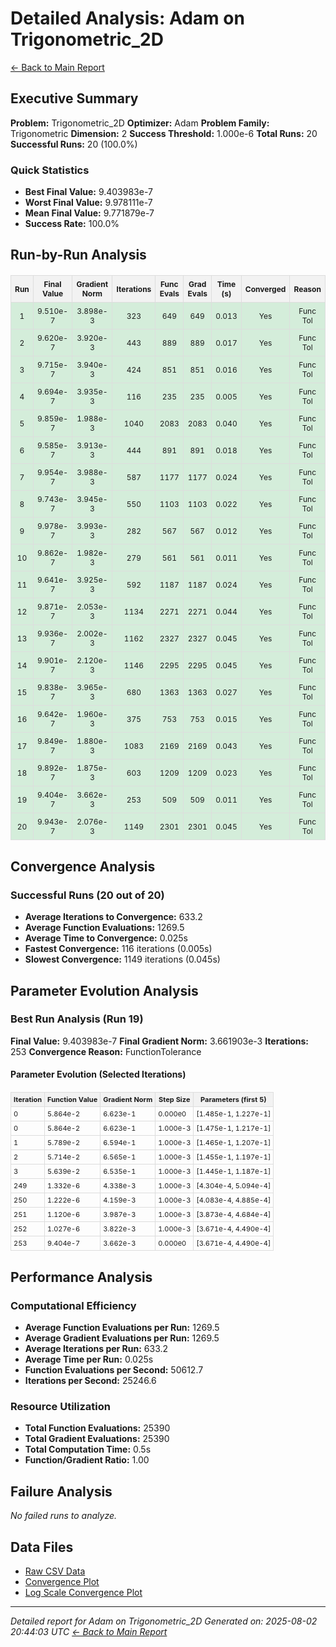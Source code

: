 # Detailed Analysis: Adam on Trigonometric_2D
[← Back to Main Report](benchmark_report.md)
## Executive Summary
**Problem:** Trigonometric_2D
**Optimizer:** Adam
**Problem Family:** Trigonometric
**Dimension:** 2
**Success Threshold:** 1.000e-6
**Total Runs:** 20
**Successful Runs:** 20 (100.0%)

### Quick Statistics
* **Best Final Value:** 9.403983e-7
* **Worst Final Value:** 9.978111e-7
* **Mean Final Value:** 9.771879e-7
* **Success Rate:** 100.0%


## Run-by-Run Analysis
<table style="border-collapse: collapse; width: 100%; margin: 20px 0; font-size: 12px;">
<tr style="background-color: #f2f2f2;">
<th style="border: 1px solid #ddd; padding: 6px; text-align: center;">Run</th>
<th style="border: 1px solid #ddd; padding: 6px; text-align: center;">Final Value</th>
<th style="border: 1px solid #ddd; padding: 6px; text-align: center;">Gradient Norm</th>
<th style="border: 1px solid #ddd; padding: 6px; text-align: center;">Iterations</th>
<th style="border: 1px solid #ddd; padding: 6px; text-align: center;">Func Evals</th>
<th style="border: 1px solid #ddd; padding: 6px; text-align: center;">Grad Evals</th>
<th style="border: 1px solid #ddd; padding: 6px; text-align: center;">Time (s)</th>
<th style="border: 1px solid #ddd; padding: 6px; text-align: center;">Converged</th>
<th style="border: 1px solid #ddd; padding: 6px; text-align: center;">Reason</th>
</tr>
<tr style="background-color: #d4edda;">
<td style="border: 1px solid #ddd; padding: 6px; text-align: center;">1</td>
<td style="border: 1px solid #ddd; padding: 6px; text-align: center;">9.510e-7</td>
<td style="border: 1px solid #ddd; padding: 6px; text-align: center;">3.898e-3</td>
<td style="border: 1px solid #ddd; padding: 6px; text-align: center;">323</td>
<td style="border: 1px solid #ddd; padding: 6px; text-align: center;">649</td>
<td style="border: 1px solid #ddd; padding: 6px; text-align: center;">649</td>
<td style="border: 1px solid #ddd; padding: 6px; text-align: center;">0.013</td>
<td style="border: 1px solid #ddd; padding: 6px; text-align: center;">Yes</td>
<td style="border: 1px solid #ddd; padding: 6px; text-align: center;">Func Tol</td>
</tr>
<tr style="background-color: #d4edda;">
<td style="border: 1px solid #ddd; padding: 6px; text-align: center;">2</td>
<td style="border: 1px solid #ddd; padding: 6px; text-align: center;">9.620e-7</td>
<td style="border: 1px solid #ddd; padding: 6px; text-align: center;">3.920e-3</td>
<td style="border: 1px solid #ddd; padding: 6px; text-align: center;">443</td>
<td style="border: 1px solid #ddd; padding: 6px; text-align: center;">889</td>
<td style="border: 1px solid #ddd; padding: 6px; text-align: center;">889</td>
<td style="border: 1px solid #ddd; padding: 6px; text-align: center;">0.017</td>
<td style="border: 1px solid #ddd; padding: 6px; text-align: center;">Yes</td>
<td style="border: 1px solid #ddd; padding: 6px; text-align: center;">Func Tol</td>
</tr>
<tr style="background-color: #d4edda;">
<td style="border: 1px solid #ddd; padding: 6px; text-align: center;">3</td>
<td style="border: 1px solid #ddd; padding: 6px; text-align: center;">9.715e-7</td>
<td style="border: 1px solid #ddd; padding: 6px; text-align: center;">3.940e-3</td>
<td style="border: 1px solid #ddd; padding: 6px; text-align: center;">424</td>
<td style="border: 1px solid #ddd; padding: 6px; text-align: center;">851</td>
<td style="border: 1px solid #ddd; padding: 6px; text-align: center;">851</td>
<td style="border: 1px solid #ddd; padding: 6px; text-align: center;">0.016</td>
<td style="border: 1px solid #ddd; padding: 6px; text-align: center;">Yes</td>
<td style="border: 1px solid #ddd; padding: 6px; text-align: center;">Func Tol</td>
</tr>
<tr style="background-color: #d4edda;">
<td style="border: 1px solid #ddd; padding: 6px; text-align: center;">4</td>
<td style="border: 1px solid #ddd; padding: 6px; text-align: center;">9.694e-7</td>
<td style="border: 1px solid #ddd; padding: 6px; text-align: center;">3.935e-3</td>
<td style="border: 1px solid #ddd; padding: 6px; text-align: center;">116</td>
<td style="border: 1px solid #ddd; padding: 6px; text-align: center;">235</td>
<td style="border: 1px solid #ddd; padding: 6px; text-align: center;">235</td>
<td style="border: 1px solid #ddd; padding: 6px; text-align: center;">0.005</td>
<td style="border: 1px solid #ddd; padding: 6px; text-align: center;">Yes</td>
<td style="border: 1px solid #ddd; padding: 6px; text-align: center;">Func Tol</td>
</tr>
<tr style="background-color: #d4edda;">
<td style="border: 1px solid #ddd; padding: 6px; text-align: center;">5</td>
<td style="border: 1px solid #ddd; padding: 6px; text-align: center;">9.859e-7</td>
<td style="border: 1px solid #ddd; padding: 6px; text-align: center;">1.988e-3</td>
<td style="border: 1px solid #ddd; padding: 6px; text-align: center;">1040</td>
<td style="border: 1px solid #ddd; padding: 6px; text-align: center;">2083</td>
<td style="border: 1px solid #ddd; padding: 6px; text-align: center;">2083</td>
<td style="border: 1px solid #ddd; padding: 6px; text-align: center;">0.040</td>
<td style="border: 1px solid #ddd; padding: 6px; text-align: center;">Yes</td>
<td style="border: 1px solid #ddd; padding: 6px; text-align: center;">Func Tol</td>
</tr>
<tr style="background-color: #d4edda;">
<td style="border: 1px solid #ddd; padding: 6px; text-align: center;">6</td>
<td style="border: 1px solid #ddd; padding: 6px; text-align: center;">9.585e-7</td>
<td style="border: 1px solid #ddd; padding: 6px; text-align: center;">3.913e-3</td>
<td style="border: 1px solid #ddd; padding: 6px; text-align: center;">444</td>
<td style="border: 1px solid #ddd; padding: 6px; text-align: center;">891</td>
<td style="border: 1px solid #ddd; padding: 6px; text-align: center;">891</td>
<td style="border: 1px solid #ddd; padding: 6px; text-align: center;">0.018</td>
<td style="border: 1px solid #ddd; padding: 6px; text-align: center;">Yes</td>
<td style="border: 1px solid #ddd; padding: 6px; text-align: center;">Func Tol</td>
</tr>
<tr style="background-color: #d4edda;">
<td style="border: 1px solid #ddd; padding: 6px; text-align: center;">7</td>
<td style="border: 1px solid #ddd; padding: 6px; text-align: center;">9.954e-7</td>
<td style="border: 1px solid #ddd; padding: 6px; text-align: center;">3.988e-3</td>
<td style="border: 1px solid #ddd; padding: 6px; text-align: center;">587</td>
<td style="border: 1px solid #ddd; padding: 6px; text-align: center;">1177</td>
<td style="border: 1px solid #ddd; padding: 6px; text-align: center;">1177</td>
<td style="border: 1px solid #ddd; padding: 6px; text-align: center;">0.024</td>
<td style="border: 1px solid #ddd; padding: 6px; text-align: center;">Yes</td>
<td style="border: 1px solid #ddd; padding: 6px; text-align: center;">Func Tol</td>
</tr>
<tr style="background-color: #d4edda;">
<td style="border: 1px solid #ddd; padding: 6px; text-align: center;">8</td>
<td style="border: 1px solid #ddd; padding: 6px; text-align: center;">9.743e-7</td>
<td style="border: 1px solid #ddd; padding: 6px; text-align: center;">3.945e-3</td>
<td style="border: 1px solid #ddd; padding: 6px; text-align: center;">550</td>
<td style="border: 1px solid #ddd; padding: 6px; text-align: center;">1103</td>
<td style="border: 1px solid #ddd; padding: 6px; text-align: center;">1103</td>
<td style="border: 1px solid #ddd; padding: 6px; text-align: center;">0.022</td>
<td style="border: 1px solid #ddd; padding: 6px; text-align: center;">Yes</td>
<td style="border: 1px solid #ddd; padding: 6px; text-align: center;">Func Tol</td>
</tr>
<tr style="background-color: #d4edda;">
<td style="border: 1px solid #ddd; padding: 6px; text-align: center;">9</td>
<td style="border: 1px solid #ddd; padding: 6px; text-align: center;">9.978e-7</td>
<td style="border: 1px solid #ddd; padding: 6px; text-align: center;">3.993e-3</td>
<td style="border: 1px solid #ddd; padding: 6px; text-align: center;">282</td>
<td style="border: 1px solid #ddd; padding: 6px; text-align: center;">567</td>
<td style="border: 1px solid #ddd; padding: 6px; text-align: center;">567</td>
<td style="border: 1px solid #ddd; padding: 6px; text-align: center;">0.012</td>
<td style="border: 1px solid #ddd; padding: 6px; text-align: center;">Yes</td>
<td style="border: 1px solid #ddd; padding: 6px; text-align: center;">Func Tol</td>
</tr>
<tr style="background-color: #d4edda;">
<td style="border: 1px solid #ddd; padding: 6px; text-align: center;">10</td>
<td style="border: 1px solid #ddd; padding: 6px; text-align: center;">9.862e-7</td>
<td style="border: 1px solid #ddd; padding: 6px; text-align: center;">1.982e-3</td>
<td style="border: 1px solid #ddd; padding: 6px; text-align: center;">279</td>
<td style="border: 1px solid #ddd; padding: 6px; text-align: center;">561</td>
<td style="border: 1px solid #ddd; padding: 6px; text-align: center;">561</td>
<td style="border: 1px solid #ddd; padding: 6px; text-align: center;">0.011</td>
<td style="border: 1px solid #ddd; padding: 6px; text-align: center;">Yes</td>
<td style="border: 1px solid #ddd; padding: 6px; text-align: center;">Func Tol</td>
</tr>
<tr style="background-color: #d4edda;">
<td style="border: 1px solid #ddd; padding: 6px; text-align: center;">11</td>
<td style="border: 1px solid #ddd; padding: 6px; text-align: center;">9.641e-7</td>
<td style="border: 1px solid #ddd; padding: 6px; text-align: center;">3.925e-3</td>
<td style="border: 1px solid #ddd; padding: 6px; text-align: center;">592</td>
<td style="border: 1px solid #ddd; padding: 6px; text-align: center;">1187</td>
<td style="border: 1px solid #ddd; padding: 6px; text-align: center;">1187</td>
<td style="border: 1px solid #ddd; padding: 6px; text-align: center;">0.024</td>
<td style="border: 1px solid #ddd; padding: 6px; text-align: center;">Yes</td>
<td style="border: 1px solid #ddd; padding: 6px; text-align: center;">Func Tol</td>
</tr>
<tr style="background-color: #d4edda;">
<td style="border: 1px solid #ddd; padding: 6px; text-align: center;">12</td>
<td style="border: 1px solid #ddd; padding: 6px; text-align: center;">9.871e-7</td>
<td style="border: 1px solid #ddd; padding: 6px; text-align: center;">2.053e-3</td>
<td style="border: 1px solid #ddd; padding: 6px; text-align: center;">1134</td>
<td style="border: 1px solid #ddd; padding: 6px; text-align: center;">2271</td>
<td style="border: 1px solid #ddd; padding: 6px; text-align: center;">2271</td>
<td style="border: 1px solid #ddd; padding: 6px; text-align: center;">0.044</td>
<td style="border: 1px solid #ddd; padding: 6px; text-align: center;">Yes</td>
<td style="border: 1px solid #ddd; padding: 6px; text-align: center;">Func Tol</td>
</tr>
<tr style="background-color: #d4edda;">
<td style="border: 1px solid #ddd; padding: 6px; text-align: center;">13</td>
<td style="border: 1px solid #ddd; padding: 6px; text-align: center;">9.936e-7</td>
<td style="border: 1px solid #ddd; padding: 6px; text-align: center;">2.002e-3</td>
<td style="border: 1px solid #ddd; padding: 6px; text-align: center;">1162</td>
<td style="border: 1px solid #ddd; padding: 6px; text-align: center;">2327</td>
<td style="border: 1px solid #ddd; padding: 6px; text-align: center;">2327</td>
<td style="border: 1px solid #ddd; padding: 6px; text-align: center;">0.045</td>
<td style="border: 1px solid #ddd; padding: 6px; text-align: center;">Yes</td>
<td style="border: 1px solid #ddd; padding: 6px; text-align: center;">Func Tol</td>
</tr>
<tr style="background-color: #d4edda;">
<td style="border: 1px solid #ddd; padding: 6px; text-align: center;">14</td>
<td style="border: 1px solid #ddd; padding: 6px; text-align: center;">9.901e-7</td>
<td style="border: 1px solid #ddd; padding: 6px; text-align: center;">2.120e-3</td>
<td style="border: 1px solid #ddd; padding: 6px; text-align: center;">1146</td>
<td style="border: 1px solid #ddd; padding: 6px; text-align: center;">2295</td>
<td style="border: 1px solid #ddd; padding: 6px; text-align: center;">2295</td>
<td style="border: 1px solid #ddd; padding: 6px; text-align: center;">0.045</td>
<td style="border: 1px solid #ddd; padding: 6px; text-align: center;">Yes</td>
<td style="border: 1px solid #ddd; padding: 6px; text-align: center;">Func Tol</td>
</tr>
<tr style="background-color: #d4edda;">
<td style="border: 1px solid #ddd; padding: 6px; text-align: center;">15</td>
<td style="border: 1px solid #ddd; padding: 6px; text-align: center;">9.838e-7</td>
<td style="border: 1px solid #ddd; padding: 6px; text-align: center;">3.965e-3</td>
<td style="border: 1px solid #ddd; padding: 6px; text-align: center;">680</td>
<td style="border: 1px solid #ddd; padding: 6px; text-align: center;">1363</td>
<td style="border: 1px solid #ddd; padding: 6px; text-align: center;">1363</td>
<td style="border: 1px solid #ddd; padding: 6px; text-align: center;">0.027</td>
<td style="border: 1px solid #ddd; padding: 6px; text-align: center;">Yes</td>
<td style="border: 1px solid #ddd; padding: 6px; text-align: center;">Func Tol</td>
</tr>
<tr style="background-color: #d4edda;">
<td style="border: 1px solid #ddd; padding: 6px; text-align: center;">16</td>
<td style="border: 1px solid #ddd; padding: 6px; text-align: center;">9.642e-7</td>
<td style="border: 1px solid #ddd; padding: 6px; text-align: center;">1.960e-3</td>
<td style="border: 1px solid #ddd; padding: 6px; text-align: center;">375</td>
<td style="border: 1px solid #ddd; padding: 6px; text-align: center;">753</td>
<td style="border: 1px solid #ddd; padding: 6px; text-align: center;">753</td>
<td style="border: 1px solid #ddd; padding: 6px; text-align: center;">0.015</td>
<td style="border: 1px solid #ddd; padding: 6px; text-align: center;">Yes</td>
<td style="border: 1px solid #ddd; padding: 6px; text-align: center;">Func Tol</td>
</tr>
<tr style="background-color: #d4edda;">
<td style="border: 1px solid #ddd; padding: 6px; text-align: center;">17</td>
<td style="border: 1px solid #ddd; padding: 6px; text-align: center;">9.849e-7</td>
<td style="border: 1px solid #ddd; padding: 6px; text-align: center;">1.880e-3</td>
<td style="border: 1px solid #ddd; padding: 6px; text-align: center;">1083</td>
<td style="border: 1px solid #ddd; padding: 6px; text-align: center;">2169</td>
<td style="border: 1px solid #ddd; padding: 6px; text-align: center;">2169</td>
<td style="border: 1px solid #ddd; padding: 6px; text-align: center;">0.043</td>
<td style="border: 1px solid #ddd; padding: 6px; text-align: center;">Yes</td>
<td style="border: 1px solid #ddd; padding: 6px; text-align: center;">Func Tol</td>
</tr>
<tr style="background-color: #d4edda;">
<td style="border: 1px solid #ddd; padding: 6px; text-align: center;">18</td>
<td style="border: 1px solid #ddd; padding: 6px; text-align: center;">9.892e-7</td>
<td style="border: 1px solid #ddd; padding: 6px; text-align: center;">1.875e-3</td>
<td style="border: 1px solid #ddd; padding: 6px; text-align: center;">603</td>
<td style="border: 1px solid #ddd; padding: 6px; text-align: center;">1209</td>
<td style="border: 1px solid #ddd; padding: 6px; text-align: center;">1209</td>
<td style="border: 1px solid #ddd; padding: 6px; text-align: center;">0.023</td>
<td style="border: 1px solid #ddd; padding: 6px; text-align: center;">Yes</td>
<td style="border: 1px solid #ddd; padding: 6px; text-align: center;">Func Tol</td>
</tr>
<tr style="background-color: #d4edda;">
<td style="border: 1px solid #ddd; padding: 6px; text-align: center;">19</td>
<td style="border: 1px solid #ddd; padding: 6px; text-align: center;">9.404e-7</td>
<td style="border: 1px solid #ddd; padding: 6px; text-align: center;">3.662e-3</td>
<td style="border: 1px solid #ddd; padding: 6px; text-align: center;">253</td>
<td style="border: 1px solid #ddd; padding: 6px; text-align: center;">509</td>
<td style="border: 1px solid #ddd; padding: 6px; text-align: center;">509</td>
<td style="border: 1px solid #ddd; padding: 6px; text-align: center;">0.011</td>
<td style="border: 1px solid #ddd; padding: 6px; text-align: center;">Yes</td>
<td style="border: 1px solid #ddd; padding: 6px; text-align: center;">Func Tol</td>
</tr>
<tr style="background-color: #d4edda;">
<td style="border: 1px solid #ddd; padding: 6px; text-align: center;">20</td>
<td style="border: 1px solid #ddd; padding: 6px; text-align: center;">9.943e-7</td>
<td style="border: 1px solid #ddd; padding: 6px; text-align: center;">2.076e-3</td>
<td style="border: 1px solid #ddd; padding: 6px; text-align: center;">1149</td>
<td style="border: 1px solid #ddd; padding: 6px; text-align: center;">2301</td>
<td style="border: 1px solid #ddd; padding: 6px; text-align: center;">2301</td>
<td style="border: 1px solid #ddd; padding: 6px; text-align: center;">0.045</td>
<td style="border: 1px solid #ddd; padding: 6px; text-align: center;">Yes</td>
<td style="border: 1px solid #ddd; padding: 6px; text-align: center;">Func Tol</td>
</tr>
</table>

## Convergence Analysis

### Successful Runs (20 out of 20)

* **Average Iterations to Convergence:** 633.2
* **Average Function Evaluations:** 1269.5
* **Average Time to Convergence:** 0.025s
* **Fastest Convergence:** 116 iterations (0.005s)
* **Slowest Convergence:** 1149 iterations (0.045s)

## Parameter Evolution Analysis

### Best Run Analysis (Run 19)
**Final Value:** 9.403983e-7
**Final Gradient Norm:** 3.661903e-3
**Iterations:** 253
**Convergence Reason:** FunctionTolerance

#### Parameter Evolution (Selected Iterations)

<table style="border-collapse: collapse; width: 100%; margin: 20px 0; font-size: 11px;">
<tr style="background-color: #f2f2f2;">
<th style="border: 1px solid #ddd; padding: 4px;">Iteration</th>
<th style="border: 1px solid #ddd; padding: 4px;">Function Value</th>
<th style="border: 1px solid #ddd; padding: 4px;">Gradient Norm</th>
<th style="border: 1px solid #ddd; padding: 4px;">Step Size</th>
<th style="border: 1px solid #ddd; padding: 4px;">Parameters (first 5)</th>
</tr>
<tr><td style="border: 1px solid #ddd; padding: 4px;">0</td><td style="border: 1px solid #ddd; padding: 4px;">5.864e-2</td><td style="border: 1px solid #ddd; padding: 4px;">6.623e-1</td><td style="border: 1px solid #ddd; padding: 4px;">0.000e0</td><td style="border: 1px solid #ddd; padding: 4px;">[1.485e-1, 1.227e-1]</td></tr>
<tr><td style="border: 1px solid #ddd; padding: 4px;">0</td><td style="border: 1px solid #ddd; padding: 4px;">5.864e-2</td><td style="border: 1px solid #ddd; padding: 4px;">6.623e-1</td><td style="border: 1px solid #ddd; padding: 4px;">1.000e-3</td><td style="border: 1px solid #ddd; padding: 4px;">[1.475e-1, 1.217e-1]</td></tr>
<tr><td style="border: 1px solid #ddd; padding: 4px;">1</td><td style="border: 1px solid #ddd; padding: 4px;">5.789e-2</td><td style="border: 1px solid #ddd; padding: 4px;">6.594e-1</td><td style="border: 1px solid #ddd; padding: 4px;">1.000e-3</td><td style="border: 1px solid #ddd; padding: 4px;">[1.465e-1, 1.207e-1]</td></tr>
<tr><td style="border: 1px solid #ddd; padding: 4px;">2</td><td style="border: 1px solid #ddd; padding: 4px;">5.714e-2</td><td style="border: 1px solid #ddd; padding: 4px;">6.565e-1</td><td style="border: 1px solid #ddd; padding: 4px;">1.000e-3</td><td style="border: 1px solid #ddd; padding: 4px;">[1.455e-1, 1.197e-1]</td></tr>
<tr><td style="border: 1px solid #ddd; padding: 4px;">3</td><td style="border: 1px solid #ddd; padding: 4px;">5.639e-2</td><td style="border: 1px solid #ddd; padding: 4px;">6.535e-1</td><td style="border: 1px solid #ddd; padding: 4px;">1.000e-3</td><td style="border: 1px solid #ddd; padding: 4px;">[1.445e-1, 1.187e-1]</td></tr>
<tr><td style="border: 1px solid #ddd; padding: 4px;">249</td><td style="border: 1px solid #ddd; padding: 4px;">1.332e-6</td><td style="border: 1px solid #ddd; padding: 4px;">4.338e-3</td><td style="border: 1px solid #ddd; padding: 4px;">1.000e-3</td><td style="border: 1px solid #ddd; padding: 4px;">[4.304e-4, 5.094e-4]</td></tr>
<tr><td style="border: 1px solid #ddd; padding: 4px;">250</td><td style="border: 1px solid #ddd; padding: 4px;">1.222e-6</td><td style="border: 1px solid #ddd; padding: 4px;">4.159e-3</td><td style="border: 1px solid #ddd; padding: 4px;">1.000e-3</td><td style="border: 1px solid #ddd; padding: 4px;">[4.083e-4, 4.885e-4]</td></tr>
<tr><td style="border: 1px solid #ddd; padding: 4px;">251</td><td style="border: 1px solid #ddd; padding: 4px;">1.120e-6</td><td style="border: 1px solid #ddd; padding: 4px;">3.987e-3</td><td style="border: 1px solid #ddd; padding: 4px;">1.000e-3</td><td style="border: 1px solid #ddd; padding: 4px;">[3.873e-4, 4.684e-4]</td></tr>
<tr><td style="border: 1px solid #ddd; padding: 4px;">252</td><td style="border: 1px solid #ddd; padding: 4px;">1.027e-6</td><td style="border: 1px solid #ddd; padding: 4px;">3.822e-3</td><td style="border: 1px solid #ddd; padding: 4px;">1.000e-3</td><td style="border: 1px solid #ddd; padding: 4px;">[3.671e-4, 4.490e-4]</td></tr>
<tr><td style="border: 1px solid #ddd; padding: 4px;">253</td><td style="border: 1px solid #ddd; padding: 4px;">9.404e-7</td><td style="border: 1px solid #ddd; padding: 4px;">3.662e-3</td><td style="border: 1px solid #ddd; padding: 4px;">0.000e0</td><td style="border: 1px solid #ddd; padding: 4px;">[3.671e-4, 4.490e-4]</td></tr>
</table>

## Performance Analysis

### Computational Efficiency
- **Average Function Evaluations per Run:** 1269.5
- **Average Gradient Evaluations per Run:** 1269.5
- **Average Iterations per Run:** 633.2
- **Average Time per Run:** 0.025s
- **Function Evaluations per Second:** 50612.7
- **Iterations per Second:** 25246.6
### Resource Utilization
- **Total Function Evaluations:** 25390
- **Total Gradient Evaluations:** 25390
- **Total Computation Time:** 0.5s
- **Function/Gradient Ratio:** 1.00
## Failure Analysis

*No failed runs to analyze.*



## Data Files
* [Raw CSV Data](../data/problems/Trigonometric_2D_results.csv)
* [Convergence Plot](../plots/Trigonometric_2D.png)
* [Log Scale Convergence Plot](../plots/Trigonometric_2D_log.png)


---
*Detailed report for Adam on Trigonometric_2D*
*Generated on: 2025-08-02 20:44:03 UTC*
*[← Back to Main Report](../benchmark_report.md)*
